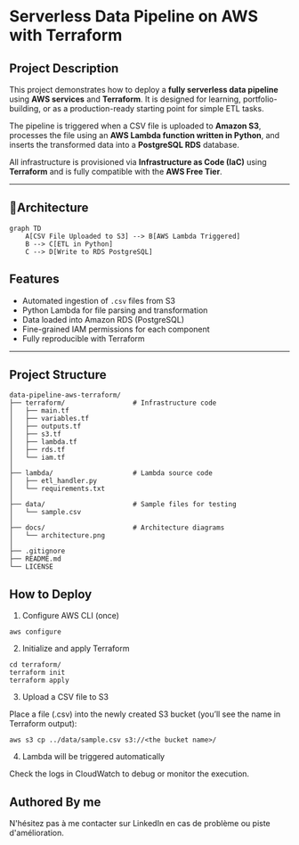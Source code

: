 # Serverless Data Pipeline on AWS with Terraform

## Project Description

This project demonstrates how to deploy a **fully serverless data pipeline** using **AWS services** and **Terraform**. It is designed for learning, portfolio-building, or as a production-ready starting point for simple ETL tasks.

The pipeline is triggered when a CSV file is uploaded to **Amazon S3**, processes the file using an **AWS Lambda function written in Python**, and inserts the transformed data into a **PostgreSQL RDS** database.

All infrastructure is provisioned via **Infrastructure as Code (IaC)** using **Terraform** and is fully compatible with the **AWS Free Tier**.

---
## 🧱Architecture

```mermaid
graph TD
    A[CSV File Uploaded to S3] --> B[AWS Lambda Triggered]
    B --> C[ETL in Python]
    C --> D[Write to RDS PostgreSQL]
```
##  Features

-  Automated ingestion of `.csv` files from S3
-  Python Lambda for file parsing and transformation
-  Data loaded into Amazon RDS (PostgreSQL)
-  Fine-grained IAM permissions for each component
-  Fully reproducible with Terraform

---

## Project Structure

```
data-pipeline-aws-terraform/
├── terraform/                 # Infrastructure code
│   ├── main.tf
│   ├── variables.tf
│   ├── outputs.tf
│   ├── s3.tf
│   ├── lambda.tf
│   ├── rds.tf
│   └── iam.tf
│
├── lambda/                    # Lambda source code
│   ├── etl_handler.py
│   └── requirements.txt
│
├── data/                      # Sample files for testing
│   └── sample.csv
│
├── docs/                      # Architecture diagrams
│   └── architecture.png
│
├── .gitignore
├── README.md
└── LICENSE
```
 ## How to Deploy

 1. Configure AWS CLI (once)
```
aws configure
```
2. Initialize and apply Terraform
```
cd terraform/
terraform init
terraform apply
```
3. Upload a CSV file to S3

Place a file (.csv) into the newly created S3 bucket (you’ll see the name in Terraform output):

```
aws s3 cp ../data/sample.csv s3://<the bucket name>/
```
4. Lambda will be triggered automatically

Check the logs in CloudWatch to debug or monitor the execution.


## Authored By me 
N'hésitez pas à me contacter sur LinkedIn en cas de problème ou piste d'amélioration.